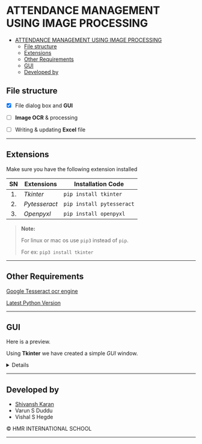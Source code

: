 # ATTENDANCE MANAGEMENT USING IMAGE PROCESSING

- [ATTENDANCE MANAGEMENT USING IMAGE PROCESSING](#attendance-management-using-image-processing)
  - [File structure](#file-structure)
  - [Extensions](#extensions)
  - [Other Requirements](#other-requirements)
  - [GUI](#GUI)
  - [Developed by](#developed-by)

## File structure

- [x] File dialog box and **GUI**

- [ ] **Image OCR** & processing

- [ ] Writing & updating **Excel** file

---

## Extensions

Make sure you have the following extension installed

|  SN   | Extensions    | Installation Code         |
| :---: | ------------- | ------------------------- |
|  1.   | _Tkinter_     | `pip install tkinter`     |
|  2.   | _Pytesseract_ | `pip install pytesseract` |
|  3.   | _Openpyxl_    | `pip install openpyxl`    |

> **Note:**
>
> For linux or mac os use `pip3` instead of `pip`.
>
> For ex: `pip3 install tkinter`

---

## Other Requirements

[Google Tesseract ocr engine](https://github.com/tesseract-ocr/tesseract)

[Latest Python Version](https://www.python.org/downloads/)

---

## GUI

Here is a preview.

Using **Tkinter** we have created a simple _GUI_ window.

<Details> 

![Image](ocr.gif)

</Details>

---
## Developed by

- [Shivansh Karan](@shivanshkaran)
- Varun S Duddu
- Vishal S Hegde

© HMR INTERNATIONAL SCHOOL

---
